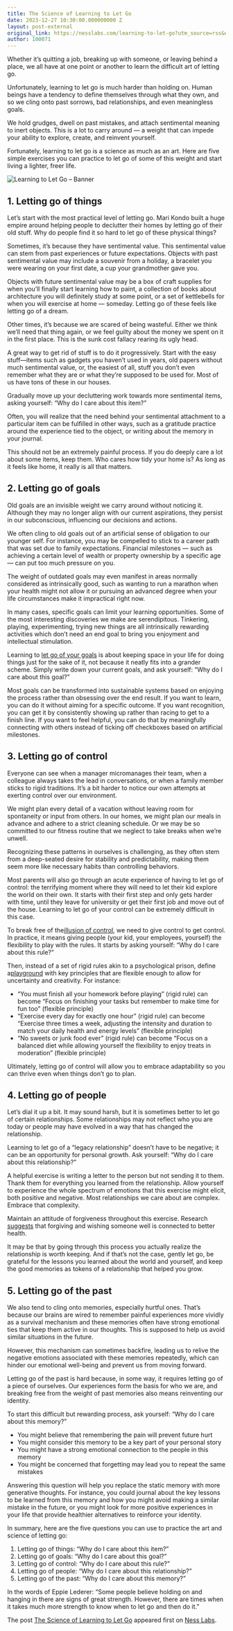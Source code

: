 ```yaml
---
title: The Science of Learning to Let Go
date: 2023-12-27 10:30:00.000000000 Z
layout: post-external
original_link: https://nesslabs.com/learning-to-let-go?utm_source=rss&utm_medium=rss&utm_campaign=learning-to-let-go
author: 100071
---
```


Whether it’s quitting a job, breaking up with someone, or leaving behind a place, we all have at one point or another to learn the difficult art of letting go.

Unfortunately, learning to let go is much harder than holding on. Human beings have a tendency to define themselves through what they own, and so we cling onto past sorrows, bad relationships, and even meaningless goals.

We hold grudges, dwell on past mistakes, and attach sentimental meaning to inert objects. This is a lot to carry around — a weight that can impede your ability to explore, create, and reinvent yourself.

Fortunately, learning to let go is a science as much as an art. Here are five simple exercises you can practice to let go of some of this weight and start living a lighter, freer life.

![Learning to Let Go – Banner](https://nesslabs.com/wp-content/uploads/2023/12/letting-go-science-banner-1024x640.jpg)

## 1. Letting go of things

Let’s start with the most practical level of letting go. Mari Kondo built a huge empire around helping people to declutter their homes by letting go of their old stuff. Why do people find it so hard to let go of these physical things?

Sometimes, it’s because they have sentimental value. This sentimental value can stem from past experiences or future expectations. Objects with past sentimental value may include a souvenir from a holiday, a bracelet you were wearing on your first date, a cup your grandmother gave you.

Objects with future sentimental value may be a box of craft supplies for when you’ll finally start learning how to paint, a collection of books about architecture you will definitely study at some point, or a set of kettlebells for when you will exercise at home — someday. Letting go of these feels like letting go of a dream.

Other times, it’s because we are scared of being wasteful. Either we think we’ll need that thing again, or we feel guilty about the money we spent on it in the first place. This is the sunk cost fallacy rearing its ugly head.

A great way to get rid of stuff is to do it progressively. Start with the easy stuff—items such as gadgets you haven’t used in years, old papers without much sentimental value, or, the easiest of all, stuff you don’t even remember what they are or what they’re supposed to be used for. Most of us have tons of these in our houses.

Gradually move up your decluttering work towards more sentimental items, asking yourself: “Why do I care about this item?”

Often, you will realize that the need behind your sentimental attachment to a particular item can be fulfilled in other ways, such as a gratitude practice around the experience tied to the object, or writing about the memory in your journal.

This should not be an extremely painful process. If you do deeply care a lot about some items, keep them. Who cares how tidy your home is? As long as it feels like home, it really is all that matters.

## 2. Letting go of goals

Old goals are an invisible weight we carry around without noticing it. Although they may no longer align with our current aspirations, they persist in our subconscious, influencing our decisions and actions.

We often cling to old goals out of an artificial sense of obligation to our younger self. For instance, you may be compelled to stick to a career path that was set due to family expectations. Financial milestones — such as achieving a certain level of wealth or property ownership by a specific age — can put too much pressure on you.

The weight of outdated goals may even manifest in areas normally considered as intrinsically good, such as wanting to run a marathon when your health might not allow it or pursuing an advanced degree when your life circumstances make it impractical right now.

In many cases, specific goals can limit your learning opportunities. Some of the most interesting discoveries we make are serendipitous. Tinkering, playing, experimenting, trying new things are all intrinsically rewarding activities which don’t need an end goal to bring you enjoyment and intellectual stimulation.

Learning to [let go of your goals](https://nesslabs.com/the-paradox-of-goals) is about keeping space in your life for doing things just for the sake of it, not because it neatly fits into a grander scheme. Simply write down your current goals, and ask yourself: “Why do I care about this goal?”

Most goals can be transformed into sustainable systems based on enjoying the process rather than obsessing over the end result. If you want to learn, you can do it without aiming for a specific outcome. If you want recognition, you can get it by consistently showing up rather than racing to get to a finish line. If you want to feel helpful, you can do that by meaningfully connecting with others instead of ticking off checkboxes based on artificial milestones.

## 3. Letting go of control

Everyone can see when a manager micromanages their team, when a colleague always takes the lead in conversations, or when a family member sticks to rigid traditions. It’s a bit harder to notice our own attempts at exerting control over our environment.

We might plan every detail of a vacation without leaving room for spontaneity or input from others. In our homes, we might plan our meals in advance and adhere to a strict cleaning schedule. Or we may be so committed to our fitness routine that we neglect to take breaks when we’re unwell.

Recognizing these patterns in ourselves is challenging, as they often stem from a deep-seated desire for stability and predictability, making them seem more like necessary habits than controlling behaviors.

Most parents will also go through an acute experience of having to let go of control: the terrifying moment where they will need to let their kid explore the world on their own. It starts with their first step and only gets harder with time, until they leave for university or get their first job and move out of the house. Learning to let go of your control can be extremely difficult in this case.

To break free of the[illusion of control](https://nesslabs.com/free-will), we need to give control to get control. In practice, it means giving people (your kid, your employees, yourself) the flexibility to play with the rules. It starts by asking yourself: “Why do I care about this rule?”

Then, instead of a set of rigid rules akin to a psychological prison, define a[playground](https://nesslabs.com/playfulness-as-a-practice) with key principles that are flexible enough to allow for uncertainty and creativity. For instance:

- “You must finish all your homework before playing” (rigid rule) can become “Focus on finishing your tasks but remember to make time for fun too” (flexible principle)
- “Exercise every day for exactly one hour” (rigid rule) can become “Exercise three times a week, adjusting the intensity and duration to match your daily health and energy levels” (flexible principle)
- “No sweets or junk food ever” (rigid rule) can become “Focus on a balanced diet while allowing yourself the flexibility to enjoy treats in moderation” (flexible principle)

Ultimately, letting go of control will allow you to embrace adaptability so you can thrive even when things don’t go to plan.

## 4. Letting go of people

Let’s dial it up a bit. It may sound harsh, but it is sometimes better to let go of certain relationships. Some relationships may not reflect who you are today or people may have evolved in a way that has changed the relationship.

Learning to let go of a “legacy relationship” doesn’t have to be negative; it can be an opportunity for personal growth. Ask yourself: “Why do I care about this relationship?”

A helpful exercise is writing a letter to the person but not sending it to them. Thank them for everything you learned from the relationship. Allow yourself to experience the whole spectrum of emotions that this exercise might elicit, both positive and negative. Most relationships we care about are complex. Embrace that complexity.

Maintain an attitude of forgiveness throughout this exercise. Research [suggests](https://www.ncbi.nlm.nih.gov/pmc/articles/PMC10341467/) that forgiving and wishing someone well is connected to better health.

It may be that by going through this process you actually realize the relationship is worth keeping. And if that’s not the case, gently let go, be grateful for the lessons you learned about the world and yourself, and keep the good memories as tokens of a relationship that helped you grow.

## 5. Letting go of the past

We also tend to cling onto memories, especially hurtful ones. That’s because our brains are wired to remember painful experiences more vividly as a survival mechanism and these memories often have strong emotional ties that keep them active in our thoughts. This is supposed to help us avoid similar situations in the future.

However, this mechanism can sometimes backfire, leading us to relive the negative emotions associated with these memories repeatedly, which can hinder our emotional well-being and prevent us from moving forward.

Letting go of the past is hard because, in some way, it requires letting go of a piece of ourselves. Our experiences form the basis for who we are, and breaking free from the weight of past memories also means reinventing our identity.

To start this difficult but rewarding process, ask yourself:  “Why do I care about this memory?”

- You might believe that remembering the pain will prevent future hurt
- You might consider this memory to be a key part of your personal story
- You might have a strong emotional connection to the people in this memory
- You might be concerned that forgetting may lead you to repeat the same mistakes

Answering this question will help you replace the static memory with more generative thoughts. For instance, you could journal about the key lessons to be learned from this memory and how you might avoid making a similar mistake in the future, or you might look for more positive experiences in your life that provide healthier alternatives to reinforce your identity.

In summary, here are the five questions you can use to practice the art and science of letting go:

1. Letting go of things: “Why do I care about this item?”
2. Letting go of goals: “Why do I care about this goal?”
3. Letting go of control: “Why do I care about this rule?”
4. Letting go of people: “Why do I care about this relationship?”
5. Letting go of the past: “Why do I care about this memory?”

In the words of  Eppie Lederer: “Some people believe holding on and hanging in there are signs of great strength. However, there are times when it takes much more strength to know when to let go and then do it.”

The post [The Science of Learning to Let Go](https://nesslabs.com/learning-to-let-go) appeared first on [Ness Labs](https://nesslabs.com).

